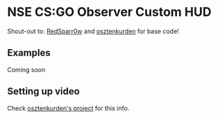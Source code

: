 # NSE CS:GO Observer Custom HUD
Shout-out to:
[RedSparr0w](https://github.com/RedSparr0w)
and
[osztenkurden](https://github.com/osztenkurden)
for base code!

## Examples
Coming soon

## Setting up video
Check [osztenkurden's project](https://github.com/osztenkurden/CS-GO-Observer-Custom-HUD) for this info.

